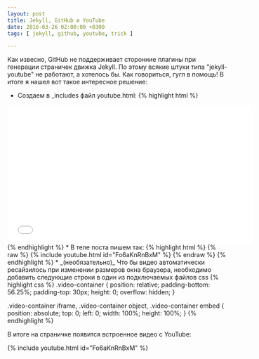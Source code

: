 ```yaml
---
layout: post
title: Jekyll, GitHub и YouTube
date: 2016-03-26 02:00:00 +0300
tags: [ jekyll, github, youtube, trick ]

---
```


Как извесно, GitHub не поддерживает сторонние плагины при генерации страничек движка Jekyll.
По этому всякие штуки типа "jekyll-youtube" не работают, а хотелось бы.
Как говориться, гугл в помощь! В итоге я нашел вот такое интересное решение:

* Создаем в \_includes файл youtube.html:
{% highlight html %}
<div class="video-container">
  <iframe width="560" height="315"
    src="//www.youtube.com/embed/{{ include.id }}"
    frameborder="0"
    allowfullscreen>
  </iframe>
</div>
{% endhighlight %}
* В теле поста пишем так:
{% highlight html %}
{% raw %}
{% include youtube.html id="Fo6aKnRnBxM" %}
{% endraw %}
{% endhighlight %}
* _(необязательно)_ Что бы видео автоматически ресайзилось при изменении размеров
окна браузера, необходимо добавить следующие строки в один из подключаемых файлов css
{% highlight css %}
.video-container {
  position: relative;
  padding-bottom: 56.25%;
  padding-top: 30px;
  height: 0;
  overflow: hidden;
}

.video-container iframe,
.video-container object,
.video-container embed {
  position: absolute;
  top: 0;
  left: 0;
  width: 100%;
  height: 100%;
}
{% endhighlight %}

В итоге на страничке появится встроенное видео с YouTube:

{% include youtube.html id="Fo6aKnRnBxM" %}
